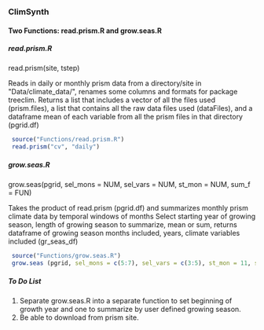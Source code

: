 ### ClimSynth

#### Two Functions: read.prism.R and grow.seas.R

##### read.prism.R
read.prism(site, tstep)

Reads in daily or monthly prism data from a directory/site in "Data/climate_data/", renames some columns and formats for package treeclim. Returns a list that includes a vector of all the files used (prism.files), a list that contains all the raw  data files used (dataFiles), and a dataframe mean of each variable from all the prism files in that directory (pgrid.df)

```r
 source("Functions/read.prism.R")
 read.prism("cv", "daily")
```

##### grow.seas.R
grow.seas(pgrid, sel_mons = NUM, sel_vars = NUM, st_mon = NUM, sum_f = FUN)

Takes the product of read.prism (pgrid.df) and summarizes monthly prism climate data by temporal windows of months
Select starting year of growing season, length of growing season to summarize, mean or sum, returns dataframe of growing season months included, years, climate variables included (gr_seas_df)

```r
 source("Functions/grow.seas.R")
 grow.seas (pgrid, sel_mons = c(5:7), sel_vars = c(3:5), st_mon = 11, sum_f = c("mean", "sum"))
```


##### To Do List
1) Separate grow.seas.R into a separate function to set beginning of growth year and one to summarize by user defined growing season.
1) Be able to download from prism site.


